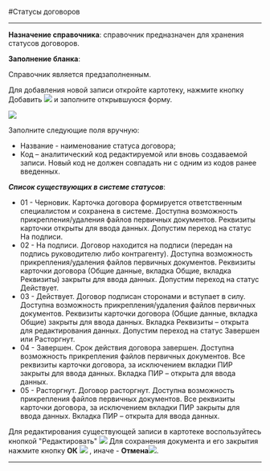 ﻿#Статусы договоров

----------
**Назначение справочника**: справочник предназначен для хранения статусов договоров.

**Заполнение бланка**:

Справочник является предзаполненным.

Для добавления новой записи откройте картотеку, нажмите кнопку Добавить  ![](topic:.НСИ.AddFiles.Btn_Add.png) и заполните открывшуюся форму.

![](topic:.НСИ.AddFiles.Screenshot_1849.jpg)

Заполните следующие поля вручную:

- Название - наименование статуса договора; 
- Код – аналитический код редактируемой или вновь создаваемой записи. Новый код не должен совпадать ни с одним из кодов ранее введенных. 

***Список существующих в системе статусов***:

- 01 - Черновик.        Карточка договора формируется ответственным специалистом и сохранена в системе. Доступна возможность прикрепления/удаления файлов первичных документов. Реквизиты карточки открыты для ввода данных. Допустим переход на статус На подписи.
- 02 - На подписи.      Договор находится на подписи (передан на подпись руководителю либо контрагенту). Доступна возможность прикрепления/удаления файлов первичных документов. Реквизиты карточки договора (Общие данные, вкладка Общие, вкладка Реквизиты) закрыты для ввода данных. Допустим переход на статус Действует.
- 03 - Действует. Договор подписан сторонами и вступает в силу. Доступна возможность прикрепления/удаления файлов первичных документов. Реквизиты карточки договора (Общие данные, вкладка Общие) закрыты для ввода данных. Вкладка Реквизиты – открыта для редактирования данных. Допустим переход на статус Завершен или Расторгнут.
- 04 - Завершен. Срок действия договора завершен. Доступна возможность прикрепления файлов первичных документов. Все реквизиты карточки договора, за исключением вкладки ПИР закрыты для ввода данных. Вкладка ПИР – открыта для ввода данных.
- 05 - Расторгнут. Договор расторгнут. Доступна возможность прикрепления файлов первичных документов. Все реквизиты карточки договора, за исключением вкладки ПИР закрыты для ввода данных. Вкладка ПИР – открыта для ввода данных.


Для редактирования существующей записи в картотеке воспользуйтесь кнопкой "Редактировать"  ![](topic:.НСИ.AddFiles.Btn_Edit.png)
Для сохранения документа и его закрытия нажмите кнопку **ОК**
 ![](topic:.НСИ.AddFiles.Btn_Post.png) , иначе  -  **Отмена**![](topic:.НСИ.AddFiles.BtnCloseCancel.png).


----------

